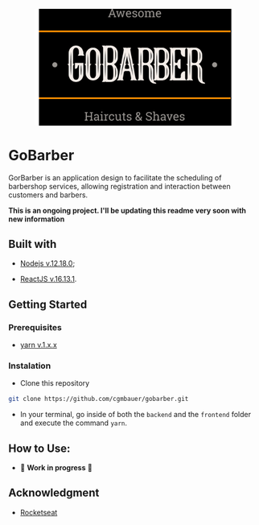 <p align="center"> 
  <img src='https://github.com/cgmbauer/assets/blob/master/gobarber/logo.svg' alt='GoBarber logo' width="400px" />
</p>

# GoBarber

GorBarber is an application design to facilitate the scheduling of barbershop services, allowing registration and interaction between customers and barbers.

**This is an ongoing project. I'll be updating this readme very soon with new information**

## Built with

- [Nodejs v.12.18.0](https://nodejs.org/en/);

- [ReactJS v.16.13.1](https://reactjs.org/).

## Getting Started

### Prerequisites

- [yarn v.1.x.x](https://classic.yarnpkg.com/en/docs/install)

### Instalation

- Clone this repository
```sh
git clone https://github.com/cgmbauer/gobarber.git
```
- In your terminal, go inside of both the `backend` and the `frontend`  folder and execute the command ```yarn```.

## How to Use:

- :construction: **Work in progress** :construction:

## Acknowledgment

- [Rocketseat](https://rocketseat.com.br/)


